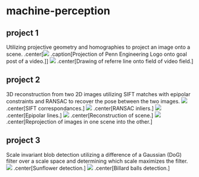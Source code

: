 # machine-perception

## project 1

Utilizing projective geometry and homographies to project an image onto a scene.
.center[![](project1/warped_images/warped_img108.png)
.caption[Projection of Penn Engineering Logo onto goal post of a video.]]
![](project1/processed_images/processed_img1.png)
.center[Drawing of referre line onto field of video field.]

## project 2

3D reconstruction from two 2D images utilizing SIFT matches with epipolar constraints and RANSAC to recover the pose between the two images.
![](project2/images/images56/sift.png)
.center[SIFT correspondances.]
![](project2/images/images56/RANSACinliers.png)
.center[RANSAC inliers.]
![](project2/images/images56/epilines.png)
.center[Epipolar lines.]
![](project2/images/images56/reconstruction.png)
.center[Reconstruction of scene.]
![](project2/images/images56/reprojection.png)
.center[Reprojection of images in one scene into the other.]

## project 3

Scale invariant blob detection utilizing a difference of a Gaussian (DoG) filter over a scale space and determining which scale maximizes the filter.
![](project3/images/p2-2sunflower.png)
.center[Sunflower detection.]
![](project3/images/p2-2pool.png)
.center[Billard balls detection.]